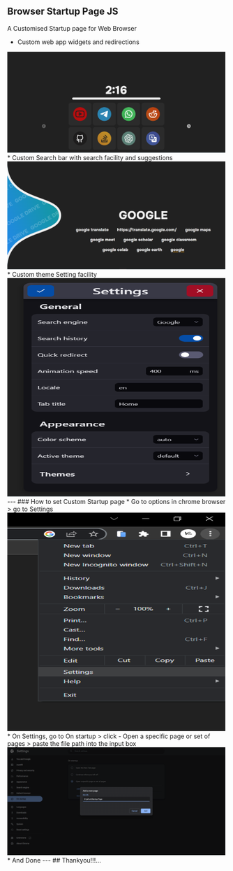## Browser Startup Page JS
 A Customised Startup page for Web Browser

 * Custom web app widgets and redirections

<img src="image/README/1683363163720.png" alt="image" width="500">
 * Custom Search bar with search facility and suggestions
 
<img src="image/README/1683363172326.png" alt="image" width="500">
 * Custom theme Setting facility

<img src="image/README/1683363181862.png" alt="image" width="500" height="500">
 ---
 ### How to set Custom Startup page
 * Go to options in chrome browser > go to Settings
 <img src="image/README/1683363200969.png" alt="image" width="500" height="500">
 * On Settings, go to On startup > click - Open a specific page or set of pages > paste the file path into the input box
 <img src="image/README/1683363391767.png" alt="image" width="500">
 * And Done
   ---
   ## Thankyou!!!...
